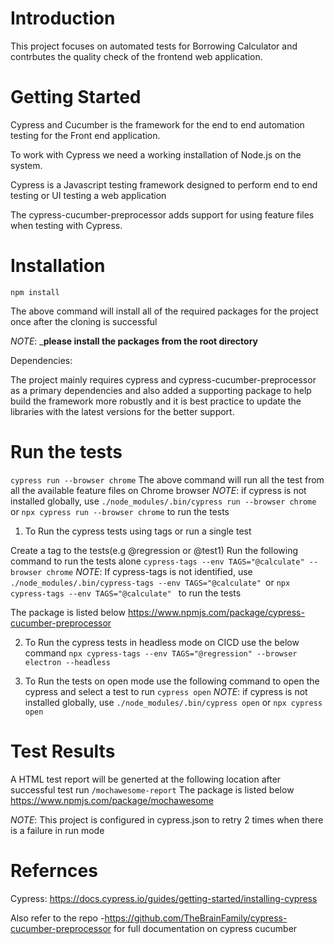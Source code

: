 # Introduction
This project focuses on automated tests for Borrowing Calculator and contrbutes the quality check of the frontend web application.

# Getting Started

Cypress and Cucumber is the framework for the end to end automation testing for the Front end application.

To work with Cypress we need a working installation of Node.js on the system.

Cypress is a Javascript testing framework designed to perform end to end testing or UI testing a web application

The cypress-cucumber-preprocessor adds support for using feature files when testing with Cypress.

# Installation

```npm install```

The above command will install all of the required packages for the project once after the cloning is successful

_NOTE_: _**please install the packages from the root directory**

Dependencies:

The project mainly requires cypress and cypress-cucumber-preprocessor as a primary dependencies and also added a supporting package to help build the framework more robustly and it is best practice to update the libraries with the latest versions for the better support. 

# Run the tests

```cypress run --browser chrome```
The above command will run all the test from all the available feature files on Chrome browser
_NOTE_: if cypress is not installed globally, use ```./node_modules/.bin/cypress run --browser chrome``` or ```npx cypress run --browser chrome``` to run the tests

1. To Run the cypress tests using tags or run a single test

Create a tag to the tests(e.g @regression or @test1)
Run the following command to run the tests alone
```cypress-tags --env TAGS="@calculate" --browser chrome```
_NOTE_: If cypress-tags is not identified, use ```./node_modules/.bin/cypress-tags --env TAGS="@calculate" ```or ```npx cypress-tags --env TAGS="@calculate" ``` to run the tests

The package is listed below
https://www.npmjs.com/package/cypress-cucumber-preprocessor

2. To Run the cypress tests in headless mode on CICD use the below command
```npx cypress-tags --env TAGS="@regression" --browser electron --headless```

3. To Run the tests on open mode use the following command to open the cypress and select a test to run
```cypress open```
_NOTE_: if cypress is not installed globally, use ```./node_modules/.bin/cypress open``` or ```npx cypress open```


# Test Results
A HTML test report will be generted at the following location after successful test run
```/mochawesome-report```
The package is listed below
https://www.npmjs.com/package/mochawesome

_NOTE_: This project is configured in cypress.json to retry 2 times when there is a failure in run mode

# Refernces

Cypress: https://docs.cypress.io/guides/getting-started/installing-cypress

Also refer to the repo -https://github.com/TheBrainFamily/cypress-cucumber-preprocessor for full documentation on cypress cucumber

